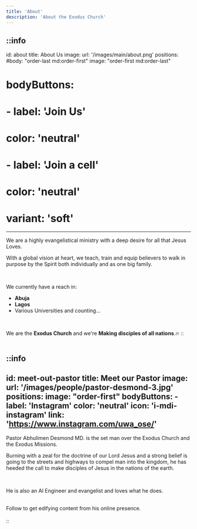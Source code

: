 ```yaml
---
title: 'About'
description: 'About the Exodus Church'
---
```


::info
---
id: about
title: About Us
image:
    url: '/images/main/about.png'
positions:
    #body: "order-last md:order-first"
    image: "order-first md:order-last"
# bodyButtons:
#     - label: 'Join Us'
#       color: 'neutral'
#     - label: 'Join a cell'
#       color: 'neutral'
#       variant: 'soft'
---
We are a highly evangelistical ministry with a deep desire for all that Jesus Loves.

With a global vision at heart, we teach, train and equip believers to walk in purpose by the Spirit
both individually and as one big family.

<br />

We currently have a reach in:
- **Abuja**
- **Lagos**
- Various Universities and counting...

<br />

We are the **Exodus Church** and we're **Making disciples of all nations**.🔥
::
<br />
<br />

::info
---
id: meet-out-pastor
title: Meet our Pastor
image:
    url: '/images/people/pastor-desmond-3.jpg'
positions:
    image: "order-first"
bodyButtons:
    - label: 'Instagram'
      color: 'neutral'
      icon: 'i-mdi-instagram'
      link: 'https://www.instagram.com/uwa_ose/'
---
Pastor Abhulimen Desmond MD. is the set man over the Exodus Church and the Exodus Missions.

Burning with a zeal for the doctrine of our Lord Jesus and a strong belief is going
to the streets and highways  to compel man into the kingdom, he has heeded the call to make disciples
of Jesus in the nations of the earth.

<br />

He is also an AI Engineer and evangelist and loves what he does.

<br />
Follow to get edifying content from his online presence.
<br />
<br />
::
<br />
<br />